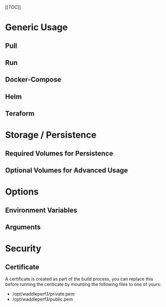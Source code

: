
[[_TOC_]]
# Generic Usage
## Pull
## Run

## Docker-Compose

## Helm

## Teraform
# Storage / Persistence
## Required Volumes for Persistence
## Optional Volumes for Advanced Usage
# Options
## Environment Variables
## Arguments
# Security
## Certificate
A certificate is created as part of the build process, you can replace this before running the ceriticate by mounting the following files to one of yours:
* /opt/waddleperf3/private.pem
* /opt/waddleperf3/public.pem